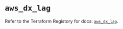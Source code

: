 # `aws_dx_lag`

Refer to the Terraform Registory for docs: [`aws_dx_lag`](https://registry.terraform.io/providers/hashicorp/aws/5.6.2/docs/resources/dx_lag).
